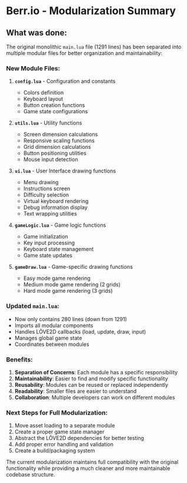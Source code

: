 # Berr.io - Modularization Summary

## What was done:

The original monolithic `main.lua` file (1291 lines) has been separated into multiple modular files for better organization and maintainability:

### New Module Files:

1. **`config.lua`** - Configuration and constants
   - Colors definition
   - Keyboard layout
   - Button creation functions
   - Game state configurations

2. **`utils.lua`** - Utility functions
   - Screen dimension calculations
   - Responsive scaling functions
   - Grid dimension calculations
   - Button positioning utilities
   - Mouse input detection

3. **`ui.lua`** - User Interface drawing functions
   - Menu drawing
   - Instructions screen
   - Difficulty selection
   - Virtual keyboard rendering
   - Debug information display
   - Text wrapping utilities

4. **`gameLogic.lua`** - Game logic functions
   - Game initialization
   - Key input processing
   - Keyboard state management
   - Game state updates

5. **`gameDraw.lua`** - Game-specific drawing functions
   - Easy mode game rendering
   - Medium mode game rendering (2 grids)
   - Hard mode game rendering (3 grids)

### Updated `main.lua`:
- Now only contains 280 lines (down from 1291)
- Imports all modular components
- Handles LÖVE2D callbacks (load, update, draw, input)
- Manages global game state
- Coordinates between modules

### Benefits:
1. **Separation of Concerns**: Each module has a specific responsibility
2. **Maintainability**: Easier to find and modify specific functionality
3. **Reusability**: Modules can be reused or replaced independently
4. **Readability**: Smaller files are easier to understand
5. **Collaboration**: Multiple developers can work on different modules

### Next Steps for Full Modularization:
1. Move asset loading to a separate module
2. Create a proper game state manager
3. Abstract the LÖVE2D dependencies for better testing
4. Add proper error handling and validation
5. Create a build/packaging system

The current modularization maintains full compatibility with the original functionality while providing a much cleaner and more maintainable codebase structure.
